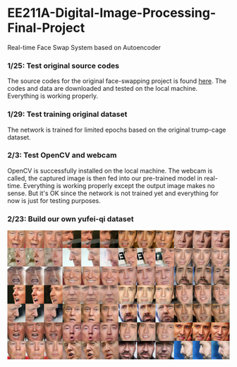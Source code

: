 # EE211A-Digital-Image-Processing-Final-Project
Real-time Face Swap System based on Autoencoder

### 1/25: Test original source codes
The source codes for the original face-swapping project is found [here](https://github.com/joshua-wu/deepfakes_faceswap/).
The codes and data are downloaded and tested on the local machine. Everything is working properly.

### 1/29: Test training original dataset
The network is trained for limited epochs based on the original trump-cage dataset.

### 2/3: Test OpenCV and webcam
OpenCV is successfully installed on the local machine.
The webcam is called, the captured image is then fed into our pre-trained model in real-time. Everything is working properly except the output image makes no sense. But it's OK since the network is not trained yet and everything for now is just for testing purposes.

### 2/23: Build our own yufei-qi dataset
![alt text](https://github.com/YufeiHu/EE211A-Digital-Image-Processing-Final-Project/blob/master/trump-cage.png)
